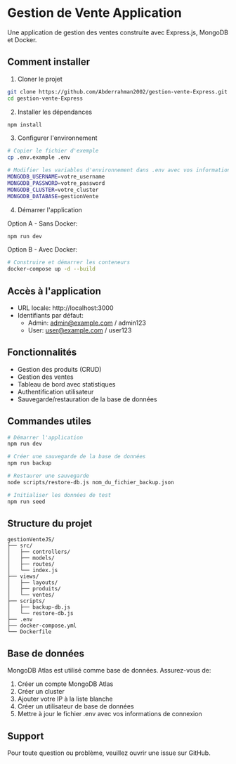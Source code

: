 # Gestion de Vente Application

Une application de gestion des ventes construite avec Express.js, MongoDB et Docker.

## Comment installer

1. Cloner le projet
```bash
git clone https://github.com/Abderrahman2002/gestion-vente-Express.git
cd gestion-vente-Express
```

2. Installer les dépendances
```bash
npm install
```

3. Configurer l'environnement
```bash
# Copier le fichier d'exemple
cp .env.example .env

# Modifier les variables d'environnement dans .env avec vos informations
MONGODB_USERNAME=votre_username
MONGODB_PASSWORD=votre_password
MONGODB_CLUSTER=votre_cluster
MONGODB_DATABASE=gestionVente
```

4. Démarrer l'application

Option A - Sans Docker:
```bash
npm run dev
```

Option B - Avec Docker:
```bash
# Construire et démarrer les conteneurs
docker-compose up -d --build
```

## Accès à l'application

- URL locale: http://localhost:3000
- Identifiants par défaut:
  - Admin: admin@example.com / admin123
  - User: user@example.com / user123

## Fonctionnalités

- Gestion des produits (CRUD)
- Gestion des ventes
- Tableau de bord avec statistiques
- Authentification utilisateur
- Sauvegarde/restauration de la base de données

## Commandes utiles

```bash
# Démarrer l'application
npm run dev

# Créer une sauvegarde de la base de données
npm run backup

# Restaurer une sauvegarde
node scripts/restore-db.js nom_du_fichier_backup.json

# Initialiser les données de test
npm run seed
```

## Structure du projet

```
gestionVenteJS/
├── src/
│   ├── controllers/
│   ├── models/
│   ├── routes/
│   └── index.js
├── views/
│   ├── layouts/
│   ├── produits/
│   └── ventes/
├── scripts/
│   ├── backup-db.js
│   └── restore-db.js
├── .env
├── docker-compose.yml
└── Dockerfile
```

## Base de données

MongoDB Atlas est utilisé comme base de données. Assurez-vous de:
1. Créer un compte MongoDB Atlas
2. Créer un cluster
3. Ajouter votre IP à la liste blanche
4. Créer un utilisateur de base de données
5. Mettre à jour le fichier .env avec vos informations de connexion

## Support

Pour toute question ou problème, veuillez ouvrir une issue sur GitHub.
